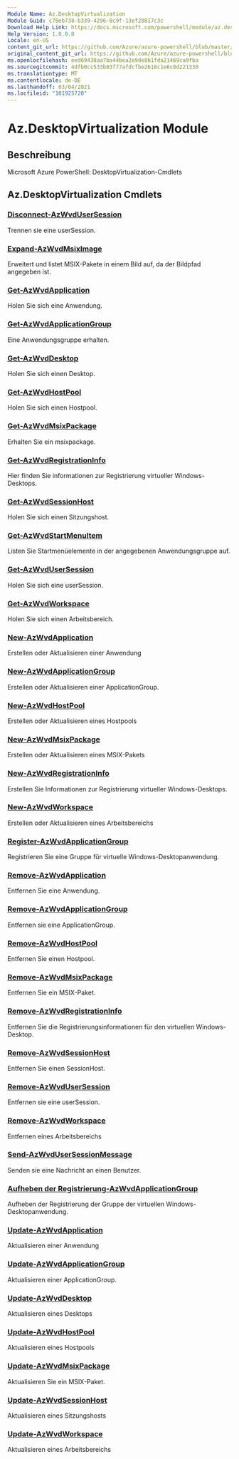 ```yaml
---
Module Name: Az.DesktopVirtualization
Module Guid: c78eb738-b339-4296-8c9f-13ef28817c3c
Download Help Link: https://docs.microsoft.com/powershell/module/az.desktopvirtualization
Help Version: 1.0.0.0
Locale: en-US
content_git_url: https://github.com/Azure/azure-powershell/blob/master/src/DesktopVirtualization/help/Az.DesktopVirtualization.md
original_content_git_url: https://github.com/Azure/azure-powershell/blob/master/src/DesktopVirtualization/help/Az.DesktopVirtualization.md
ms.openlocfilehash: eed69438aa7ba44bea2e9de8b1fda21469ca9fba
ms.sourcegitcommit: 4dfb0cc533b83f77afdcfbe2618c1e6c8d221330
ms.translationtype: MT
ms.contentlocale: de-DE
ms.lasthandoff: 03/04/2021
ms.locfileid: "101925720"
---
```

# Az.DesktopVirtualization Module
## Beschreibung
Microsoft Azure PowerShell: DesktopVirtualization-Cmdlets

## Az.DesktopVirtualization Cmdlets
### [Disconnect-AzWvdUserSession](Disconnect-AzWvdUserSession.md)
Trennen sie eine userSession.

### [Expand-AzWvdMsixImage](Expand-AzWvdMsixImage.md)
Erweitert und listet MSIX-Pakete in einem Bild auf, da der Bildpfad angegeben ist.

### [Get-AzWvdApplication](Get-AzWvdApplication.md)
Holen Sie sich eine Anwendung.

### [Get-AzWvdApplicationGroup](Get-AzWvdApplicationGroup.md)
Eine Anwendungsgruppe erhalten.

### [Get-AzWvdDesktop](Get-AzWvdDesktop.md)
Holen Sie sich einen Desktop.

### [Get-AzWvdHostPool](Get-AzWvdHostPool.md)
Holen Sie sich einen Hostpool.

### [Get-AzWvdMsixPackage](Get-AzWvdMsixPackage.md)
Erhalten Sie ein msixpackage.

### [Get-AzWvdRegistrationInfo](Get-AzWvdRegistrationInfo.md)
Hier finden Sie informationen zur Registrierung virtueller Windows-Desktops.

### [Get-AzWvdSessionHost](Get-AzWvdSessionHost.md)
Holen Sie sich einen Sitzungshost.

### [Get-AzWvdStartMenuItem](Get-AzWvdStartMenuItem.md)
Listen Sie Startmenüelemente in der angegebenen Anwendungsgruppe auf.

### [Get-AzWvdUserSession](Get-AzWvdUserSession.md)
Holen Sie sich eine userSession.

### [Get-AzWvdWorkspace](Get-AzWvdWorkspace.md)
Holen Sie sich einen Arbeitsbereich.

### [New-AzWvdApplication](New-AzWvdApplication.md)
Erstellen oder Aktualisieren einer Anwendung

### [New-AzWvdApplicationGroup](New-AzWvdApplicationGroup.md)
Erstellen oder Aktualisieren einer ApplicationGroup.

### [New-AzWvdHostPool](New-AzWvdHostPool.md)
Erstellen oder Aktualisieren eines Hostpools

### [New-AzWvdMsixPackage](New-AzWvdMsixPackage.md)
Erstellen oder Aktualisieren eines MSIX-Pakets

### [New-AzWvdRegistrationInfo](New-AzWvdRegistrationInfo.md)
Erstellen Sie Informationen zur Registrierung virtueller Windows-Desktops.

### [New-AzWvdWorkspace](New-AzWvdWorkspace.md)
Erstellen oder Aktualisieren eines Arbeitsbereichs

### [Register-AzWvdApplicationGroup](Register-AzWvdApplicationGroup.md)
Registrieren Sie eine Gruppe für virtuelle Windows-Desktopanwendung.

### [Remove-AzWvdApplication](Remove-AzWvdApplication.md)
Entfernen Sie eine Anwendung.

### [Remove-AzWvdApplicationGroup](Remove-AzWvdApplicationGroup.md)
Entfernen sie eine ApplicationGroup.

### [Remove-AzWvdHostPool](Remove-AzWvdHostPool.md)
Entfernen Sie einen Hostpool.

### [Remove-AzWvdMsixPackage](Remove-AzWvdMsixPackage.md)
Entfernen Sie ein MSIX-Paket.

### [Remove-AzWvdRegistrationInfo](Remove-AzWvdRegistrationInfo.md)
Entfernen Sie die Registrierungsinformationen für den virtuellen Windows-Desktop.

### [Remove-AzWvdSessionHost](Remove-AzWvdSessionHost.md)
Entfernen Sie einen SessionHost.

### [Remove-AzWvdUserSession](Remove-AzWvdUserSession.md)
Entfernen sie eine userSession.

### [Remove-AzWvdWorkspace](Remove-AzWvdWorkspace.md)
Entfernen eines Arbeitsbereichs

### [Send-AzWvdUserSessionMessage](Send-AzWvdUserSessionMessage.md)
Senden sie eine Nachricht an einen Benutzer.

### [Aufheben der Registrierung-AzWvdApplicationGroup](Unregister-AzWvdApplicationGroup.md)
Aufheben der Registrierung der Gruppe der virtuellen Windows-Desktopanwendung.

### [Update-AzWvdApplication](Update-AzWvdApplication.md)
Aktualisieren einer Anwendung

### [Update-AzWvdApplicationGroup](Update-AzWvdApplicationGroup.md)
Aktualisieren einer ApplicationGroup.

### [Update-AzWvdDesktop](Update-AzWvdDesktop.md)
Aktualisieren eines Desktops

### [Update-AzWvdHostPool](Update-AzWvdHostPool.md)
Aktualisieren eines Hostpools

### [Update-AzWvdMsixPackage](Update-AzWvdMsixPackage.md)
Aktualisieren Sie ein MSIX-Paket.

### [Update-AzWvdSessionHost](Update-AzWvdSessionHost.md)
Aktualisieren eines Sitzungshosts

### [Update-AzWvdWorkspace](Update-AzWvdWorkspace.md)
Aktualisieren eines Arbeitsbereichs


